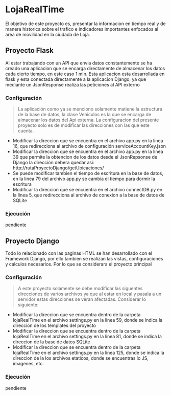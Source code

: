 # LojaRealTime
El objetivo de este proyecto es, presentar la informacion en tiempo real y de manera historica sobre el trafico e indicadores importantes enfocados al area de movilidad en la ciudada de Loja. 
## Proyecto Flask 
Al estar trabajando con un API que envia datos constantemente se ha creado una aplicacion que se encarga directamente de almacenar los datos cada cierto tiempo, en este caso 1 min. Esta aplicacion esta desarrollada en flask y esta conectada directamente a la aplicacion Django, ya que mediante un JsonResponse realiza las peticiones al API externo
### Configuración
> La aplicación como ya se menciono solamente matiene la estructura de la base de datos, la clase Vehiculos es la que se 
> encarga de almacenar los datos del Api externa. La configuracion del presente proyecto solo es de modificar las 
> direcciones con las que este cuenta. 
- Modificar la direccion que se encuentra en el archivo app.py en la linea 16, que redirecciona al archivo de configuración serviceAccountKey.json
- Modificar la direccion que se encuentra en el archivo app.py en la linea 39 que permite la obtencion de los datos desde el JsonRepsonse de Django la dirección debera quedar asi: http://rutaProyectoDjango/getUbicaciones/
- Se puede modificar tambien el tiempo de escritura en la base de datos, en la linea 79 del archivo app.py se cambia el tiempo para dormir la escritura
- Modificar la direccion que se encuentra en el archivo connectDB.py en la linea 5, que redirecciona al archivo de conexion a la base de datos de SQLite
### Ejecución
pendiente
## Proyecto Django 
Todo lo relacionado con las paginas HTML se han desarrollado con el Framework Django, por ello tambien se realizan las vistas, configuraciones y calculos necesarios. Por lo que se considerara el proyecto principal
### Configuración
> A este proyecto solamente se debe modificar las siguentes direcciones de varios archivos ya que al estar en local y pasala a un servidor estas direcciones se veran afectadas. Considerar lo siguiente:
- Modificar la direccion que se encuentra dentro de la carpeta lojaRealTime en el archivo settings.py en la linea 59, donde se indica la direccion de los templates del proyecto
- Modificar la direccion que se encuentra dentro de la carpeta lojaRealTime en el archivo settings.py en la linea 81, donde se indica la direccion de la base de datos SQLite
- Modificar la direccion que se encuentra dentro de la carpeta lojaRealTime en el archivo settings.py en la linea 125, donde se indica la direccion de la los archivos etaticos, donde se encuentras lo JS, imagenes, etc. 
### Ejecución
pendiente
